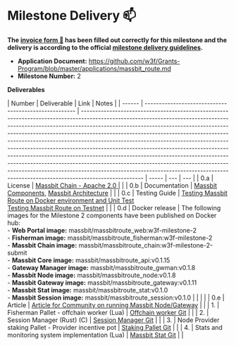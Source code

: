 # Milestone Delivery :mailbox:

**The [invoice form :pencil:](https://docs.google.com/forms/d/e/1FAIpQLSfmNYaoCgrxyhzgoKQ0ynQvnNRoTmgApz9NrMp-hd8mhIiO0A/viewform) has been filled out correctly for this milestone and the delivery is according to the official [milestone delivery guidelines](https://github.com/w3f/Grants-Program/blob/master/docs/milestone-deliverables-guidelines.md).**

- **Application Document:** https://github.com/w3f/Grants-Program/blob/master/applications/massbit_route.md
- **Milestone Number:** 2

**Deliverables**

| Number | Deliverable                                           | Link                                                                                                                                                                                                                                                                                                                                                                                                                                                                                                                                                                                                                                                                                                                                                 | Notes |
| ------ | ----------------------------------------------------- | ---------------------------------------------------------------------------------------------------------------------------------------------------------------------------------------------------------------------------------------------------------------------------------------------------------------------------------------------------------------------------------------------------------------------------------------------------------------------------------------------------------------------------------------------------------------------------------------------------------------------------------------------------------------------------------------------------------------------------------------------------- | ----- | --- | --- |
| 0.a    | License                                               | [Massbit Chain - Apache 2.0 ](https://github.com/massbitprotocol/massbitchain/blob/main/LICENSE)                                                                                                                                                                                                                                                                                                                                                                                                                                                                                                                                                                                                                                                     |       |
| 0.b    | Documentation                                         | [Massbit Components](https://docs.massbit.io/massbit-route-mbr/components), [Massbit Architecture](https://docs.massbit.io/massbit-route-mbr/architecture)                                                                                                                                                                                                                                                                                                                                                                                                                                                                                                                                                                                           |       |
| 0.c    | Testing Guide                                         | [Testing Massbit Route on Docker environment and Unit Test](https://github.com/massbitprotocol/w3f-testing-guide/tree/w3f-milestone-2)<br /> [Testing Massbit Route on Testnet](https://docs.massbit.io/massbit-route-mbr/guides)                                                                                                                                                                                                                                                                                                                                                                                                                                                                                                                    |       |
| 0.d    | Docker release                                        | The following images for the Milestone 2 components have been published on Docker hub: <br /> - **Web Portal image:** massbit/massbitroute_web:w3f-milestone-2 <br />- **Fisherman image:** massbit/massbitroute_fisherman:w3f-milestone-2 <br />- **Massbit Chain image:** massbit/massbitroute_chain:w3f-milestone-2-submit <br />- **Massbit Core image:** massbit/massbitroute_api:v0.1.15 <br />- **Gateway Manager image:** massbit/massbitroute_gwman:v0.1.8 <br />- **Massbit Node image:** massbit/massbitroute_node:v0.1.8 <br />- **Massbit Gateway image:** massbit/massbitroute_gateway:v0.1.11 <br />- **Massbit Stat image:** massbit/massbitroute_stat:v0.1.0 <br />- **Massbit Session image:** massbit/massbitroute_session:v0.1.0 |       |     |     |
| 0.e    | Article                                               | [Article for Community on running Massbit Node/Gateway](https://blog.massbit.io/launching-mbr-testnet-phase-ii-staking-with-rewards-2/)                                                                                                                                                                                                                                                                                                                                                                                                                                                                                                                                                                                                              |       |
| 1.     | Fisherman Pallet - offchain worker (Lua)              | [Offchain worker Git](https://github.com/massbitprotocol/massbitchain/tree/wf-grant/pallets/fisherman)                                                                                                                                                                                                                                                                                                                                                                                                                                                                                                                                                                                                                                               |       |
| 2.     | Session Manager (Rust) (C)                            | [Session Manager Git](https://github.com/massbitprotocol/massbitroute_session/releases/tag/v0.1.0)                                                                                                                                                                                                                                                                                                                                                                                                                                                                                                                                                                                                                                                   |       |
| 3.     | Node Provider staking Pallet - Provider incentive pot | [Staking Pallet Git](https://github.com/massbitprotocol/massbitchain/tree/wf-grant/pallets/dapi-staking)                                                                                                                                                                                                                                                                                                                                                                                                                                                                                                                                                                                                                                             |       |
| 4.     | Stats and monitoring system implementation (Lua)      | [Massbit Stat Git](https://github.com/massbitprotocol/massbitroute_stat/releases/tag/v0.1.0)                                                                                                                                                                                                                                                                                                                                                                                                                                                                                                                                                                                                                                                         |       |
